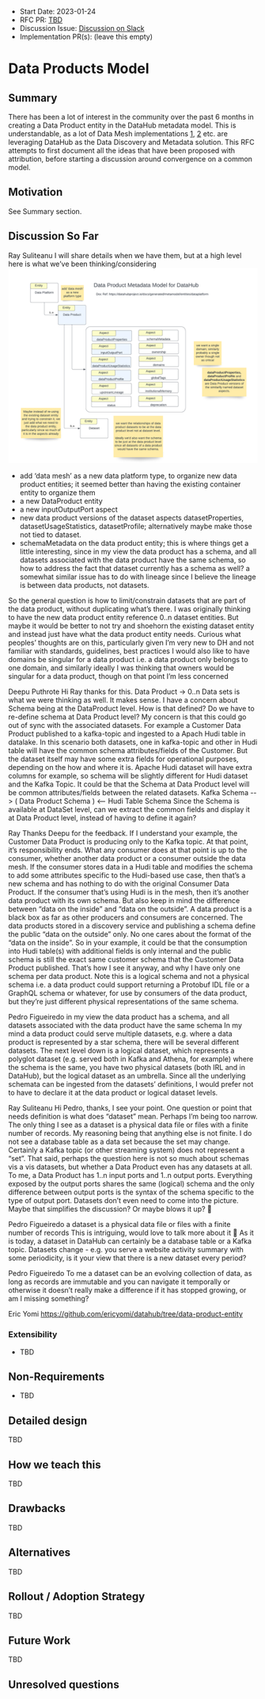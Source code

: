 - Start Date: 2023-01-24
- RFC PR: [TBD](TBD)
- Discussion Issue: [Discussion on Slack](https://datahubspace.slack.com/archives/C03UV8BNXEW/p1673471786747339)
- Implementation PR(s): (leave this empty)

# Data Products Model

## Summary

There has been a lot of interest in the community over the past 6 months in creating a Data Product entity in the DataHub metadata model.
This is understandable, as a lot of Data Mesh implementations [1](https://optum.github.io/blog/2022/03/23/data-mesh-via-datahub/), [2](https://blog.datahubproject.io/enabling-data-discovery-in-a-data-mesh-the-saxo-journey-451b06969c8f) etc. are leveraging DataHub as the Data Discovery and Metadata solution.
This RFC attempts to first document all the ideas that have been proposed with attribution, before starting a discussion around convergence on a common model.

## Motivation

See Summary section.

## Discussion So Far

Ray Suliteanu
I will share details when we have them, but at a high level here is what we’ve been thinking/considering
![img](./Jumio-DataProductEntity.png)
- add ‘data mesh’ as a new data platform type, to organize new data product entities; it seemed better than having the existing  container entity to organize them
- a new DataProduct entity
- a new inputOutputPort aspect
- new data product versions of the dataset aspects datasetProperties, datasetUsageStatistics, datasetProfile; alternatively maybe make those not tied to dataset.
- schemaMetadata on the data product entity; this is where things get a little interesting, since in my view the data product has a schema, and all datasets associated with the data product have the same schema, so how to address the fact that dataset currently has a schema as well?
a somewhat similar issue has to do with lineage since I believe the lineage is between data products, not datasets. 

So the general question is how to limit/constrain datasets that are part of the data product, without duplicating what’s there. I was originally thinking to have the new data product entity reference 0..n dataset entities. But maybe it would be better to not try and shoehorn the existing dataset entity and instead just have what the data product entity needs. Curious what peoples’ thoughts are on this, particularly given I’m very new to DH and not familiar with standards, guidelines, best practices
I would also like to have domains be singular for a data product i.e. a data product only belongs to one domain, and similarly ideally I was thinking that owners would be singular for a data product, though on that point I’m less concerned

Deepu Puthrote
Hi Ray thanks for this. Data Product -> 0..n Data sets is what we were thinking as well. It makes sense.
I have a concern about Schema being at the DataProduct level. How is that defined? Do we have to re-define schema at Data Product level? My concern is that this could go out of sync with the associated datasets.
For example a Customer Data Product published to a kafka-topic and ingested to a Apach Hudi table in datalake. In this scenario both datasets, one in kafka-topic and other in Hudi table will have the common schema attributes/fields of the Customer. But the dataset itself may have some extra fields for operational purposes, depending on the how and where it is. Apache Hudi dataset will have extra columns for example, so schema will be slightly different for Hudi dataset and the Kafka Topic.
It could be that the Schema at Data Product level will be common attributes/fields between the related datasets.
Kafka Schema --> ( Data Product Schema ) <-- Hudi Table Schema
Since the Schema is available at DataSet level, can we extract the common fields and display it at Data Product level, instead of having to define it again?

Ray
Thanks Deepu for the feedback. If I understand your example, the Customer Data Product is producing only to the Kafka topic. At that point, it’s responsibility ends. What any consumer does at that point is up to the consumer, whether another data product or a consumer outside the data mesh. If the consumer stores data in a Hudi table and modifies the schema to add some attributes specific to the Hudi-based use case, then that’s a new schema and has nothing to do with the original Consumer Data Product. If the consumer that’s using Hudi is in the mesh, then it’s another data product with its own schema.
But also keep in mind the difference between “data on the inside” and “data on the outside”. A data product is a black box as far as other producers and consumers are concerned. The data products stored in a discovery service and publishing a schema define the public “data on the outside” only. No one cares about the format of the “data on the inside”. So in your example, it could be that the consumption into Hudi table(s) with additional fields is only internal and the public schema is still the exact same customer schema that the Customer Data Product published.
That’s how I see it anyway, and why I have only one schema per data product. Note this is a logical schema and not a physical schema i.e. a data product could support returning a Protobuf IDL file or a GraphQL schema or whatever, for use by consumers of the data product, but they’re just different physical representations of the same schema.


Pedro Figueiredo
in my view the data product has a schema, and all datasets associated with the data product have the same schema
In my mind a data product could serve multiple datasets, e.g. where a data product is represented by a star schema, there will be several different datasets.
The next level down is a logical dataset, which represents a polyglot dataset (e.g. served both in Kafka and Athena, for example) where the schema is the same, you have two physical datasets (both IRL and in DataHub), but the logical dataset as an umbrella.
Since all the underlying schemata can be ingested from the datasets’ definitions, I would prefer not to have to declare it at the data product or logical dataset levels.


Ray Suliteanu
Hi Pedro, thanks, I see your point. One question or point that needs definition is what does “dataset” mean. Perhaps I’m being too narrow. The only thing I see as a dataset is a physical data file or files with a finite number of records. My reasoning being that anything else is not finite. I do not see a database table as a data set because the set may change. Certainly a Kafka topic (or other streaming system) does not represent a “set”.
That said, perhaps the question here is not so much about schemas vis a vis datasets, but whether a Data Product even has any datasets at all. To me, a Data Product has 1..n input ports and 1..n output ports. Everything exposed by the output ports shares the same (logical) schema and the only difference between output ports is the syntax of the schema specific to the type of output port. Datasets don’t even need to come into the picture. Maybe that simplifies the discussion? Or maybe blows it up? :slightly_smiling_face:


Pedro Figueiredo
a dataset is a physical data file or files with a finite number of records
This is intriguing, would love to talk more about it :slightly_smiling_face: As it is today, a dataset in DataHub can certainly be a database table or a Kafka topic. Datasets change - e.g. you serve a website activity summary with some periodicity, is it your view that there is a new dataset every period?


Pedro Figueiredo
To me a dataset can be an evolving collection of data, as long as records are immutable and you can navigate it temporally or otherwise it doesn’t really make a difference if it has stopped growing, or am I missing something?


Eric Yomi
https://github.com/ericyomi/datahub/tree/data-product-entity



### Extensibility

- TBD

## Non-Requirements

- TBD 

## Detailed design

TBD

## How we teach this

TBD

## Drawbacks

TBD

## Alternatives

TBD

## Rollout / Adoption Strategy

TBD

## Future Work

TBD


## Unresolved questions